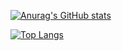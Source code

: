 [![Anurag's GitHub stats](https://github-readme-stats.vercel.app/api?username=Shizuku-in)](https://github.com/anuraghazra/github-readme-stats)

[![Top Langs](https://github-readme-stats.vercel.app/api/top-langs/?username=Shizuku-in)](https://github.com/anuraghazra/github-readme-stats)

